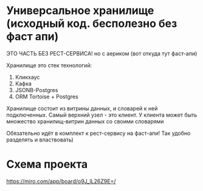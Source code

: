 # Универсальное хранилище (исходный код. бесполезно без фаст апи)
ЭТО ЧАСТЬ БЕЗ РЕСТ-СЕРВИСА!
но с аериком (вот откуда тут фаст-апи)

Хранилище это стек технологий: 
1. Кликхаус
2. Кафка
3. JSONB-Postgres
4. ORM Tortoise + Postgres

Хранилище состоит из витрины данных, и словарей к ней подключенных. 
Самый верхний узел - это клиент. 
У клиента может быть множество хранилищ-витрин данных со своими словарями

Обязательно идёт в комплект к рест-сервису на фаст-апи!
Так удобно разделять и властвовать) 


# Схема проекта
https://miro.com/app/board/o9J_lL26Z9E=/





